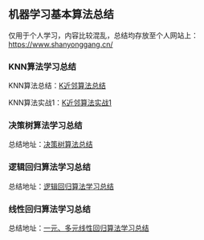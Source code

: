 ## 机器学习基本算法总结

仅用于个人学习，内容比较混乱，总结均存放至个人网站上：https://www.shanyonggang.cn/
### **KNN算法学习总结**
KNN算法总结：[K近邻算法总结](https://www.shanyonggang.cn/article_detail/60/ "K近邻算法总结")

KNN算法实战1：[K近邻算法实战1](https://github.com/ShanYonggang/Machine__Learning/tree/master/KNN/KNN%E5%AE%9E%E6%88%98 "K近邻算法实战1")

### **决策树算法学习总结**
总结地址：[决策树算法总结](https://www.shanyonggang.cn/article_detail/61/ "决策树算法总结")

### **逻辑回归算法学习总结**
总结地址：[逻辑回归算法学习总结](###### "逻辑回归算法学习总结")

### **线性回归算法学习总结**
总结地址：[一元、多元线性回归算法学习总结](https://www.shanyonggang.cn/article_detail/74 "一元、多元线性回归算法学习总结")

